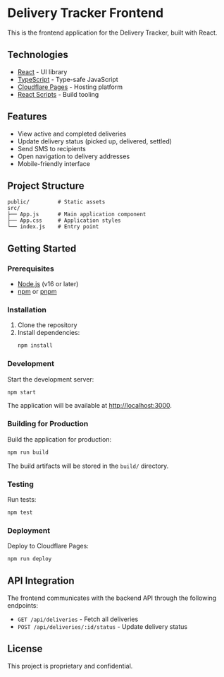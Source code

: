# Delivery Tracker Frontend

This is the frontend application for the Delivery Tracker, built with React.

## Technologies

- [React](https://reactjs.org/) - UI library
- [TypeScript](https://www.typescriptlang.org/) - Type-safe JavaScript
- [Cloudflare Pages](https://pages.cloudflare.com/) - Hosting platform
- [React Scripts](https://create-react-app.dev/) - Build tooling

## Features

- View active and completed deliveries
- Update delivery status (picked up, delivered, settled)
- Send SMS to recipients
- Open navigation to delivery addresses
- Mobile-friendly interface

## Project Structure

```
public/         # Static assets
src/
├── App.js      # Main application component
├── App.css     # Application styles
└── index.js    # Entry point
```

## Getting Started

### Prerequisites

- [Node.js](https://nodejs.org/) (v16 or later)
- [npm](https://www.npmjs.com/) or [pnpm](https://pnpm.io/)

### Installation

1. Clone the repository
2. Install dependencies:
   ```bash
   npm install
   ```

### Development

Start the development server:

```bash
npm start
```

The application will be available at [http://localhost:3000](http://localhost:3000).

### Building for Production

Build the application for production:

```bash
npm run build
```

The build artifacts will be stored in the `build/` directory.

### Testing

Run tests:

```bash
npm test
```

### Deployment

Deploy to Cloudflare Pages:

```bash
npm run deploy
```

## API Integration

The frontend communicates with the backend API through the following endpoints:

- `GET /api/deliveries` - Fetch all deliveries
- `POST /api/deliveries/:id/status` - Update delivery status

## License

This project is proprietary and confidential.